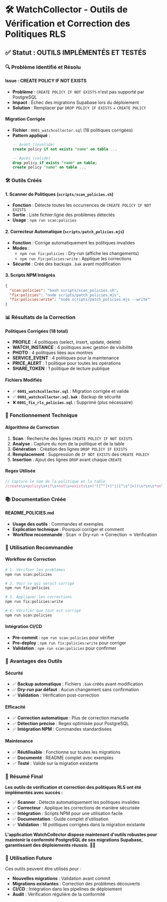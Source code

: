 # 🛠️ **WatchCollector - Outils de Vérification et Correction des Politiques RLS**

## ✅ **Statut : OUTILS IMPLÉMENTÉS ET TESTÉS**

### 🔍 **Problème Identifié et Résolu**

#### **Issue : CREATE POLICY IF NOT EXISTS**
- **Problème** : `CREATE POLICY IF NOT EXISTS` n'est pas supporté par PostgreSQL
- **Impact** : Échec des migrations Supabase lors du déploiement
- **Solution** : Remplacer par `DROP POLICY IF EXISTS` + `CREATE POLICY`

#### **Migration Corrigée**
- **Fichier** : `0001_watchcollector.sql` (18 politiques corrigées)
- **Pattern appliqué** : 
  ```sql
  -- Avant (invalide)
  create policy if not exists "name" on table ...
  
  -- Après (valide)
  drop policy if exists "name" on table;
  create policy "name" on table ...
  ```

### 🛠️ **Outils Créés**

#### **1. Scanner de Politiques** (`scripts/scan_policies.sh`)
- **Fonction** : Détecte toutes les occurrences de `CREATE POLICY IF NOT EXISTS`
- **Sortie** : Liste fichier:ligne des problèmes détectés
- **Usage** : `npm run scan:policies`

#### **2. Correcteur Automatique** (`scripts/patch_policies.mjs`)
- **Fonction** : Corrige automatiquement les politiques invalides
- **Modes** : 
  - `npm run fix:policies` : Dry-run (affiche les changements)
  - `npm run fix:policies:write` : Applique les corrections
- **Sécurité** : Crée des backups `.bak` avant modification

#### **3. Scripts NPM Intégrés**
```json
{
  "scan:policies": "bash scripts/scan_policies.sh",
  "fix:policies": "node scripts/patch_policies.mjs",
  "fix:policies:write": "node scripts/patch_policies.mjs --write"
}
```

### 📊 **Résultats de la Correction**

#### **Politiques Corrigées (18 total)**
- **PROFILE** : 4 politiques (select, insert, update, delete)
- **WATCH_INSTANCE** : 4 politiques avec gestion de visibilité
- **PHOTO** : 4 politiques liées aux montres
- **SERVICE_EVENT** : 4 politiques pour la maintenance
- **PRICE_ALERT** : 1 politique pour toutes les opérations
- **SHARE_TOKEN** : 1 politique de lecture publique

#### **Fichiers Modifiés**
- ✅ **`0001_watchcollector.sql`** : Migration corrigée et valide
- ✅ **`0001_watchcollector.sql.bak`** : Backup de sécurité
- ❌ **`0001_fix_rls_policies.sql`** : Supprimé (plus nécessaire)

### 🔧 **Fonctionnement Technique**

#### **Algorithme de Correction**
1. **Scan** : Recherche des lignes `CREATE POLICY IF NOT EXISTS`
2. **Analyse** : Capture du nom de la politique et de la table
3. **Génération** : Création des lignes `DROP POLICY IF EXISTS`
4. **Remplacement** : Suppression de `IF NOT EXISTS` des `CREATE POLICY`
5. **Insertion** : Ajout des lignes `DROP` avant chaque `CREATE`

#### **Regex Utilisée**
```javascript
// Capture le nom de la politique et la table
/create\s+policy\s+if\s+not\s+exists\s+("([^"]+)"|([^\s"]+))\s*\n\s*on\s+([a-zA-Z0-9_."]+)/i
```

### 📚 **Documentation Créée**

#### **README_POLICIES.md**
- **Usage des outils** : Commandes et exemples
- **Explication technique** : Pourquoi corriger et comment
- **Workflow recommandé** : Scan → Dry-run → Correction → Vérification

### 🚀 **Utilisation Recommandée**

#### **Workflow de Correction**
```bash
# 1. Vérifier les problèmes
npm run scan:policies

# 2. Voir ce qui serait corrigé
npm run fix:policies

# 3. Appliquer les corrections
npm run fix:policies:write

# 4. Vérifier que tout est corrigé
npm run scan:policies
```

#### **Intégration CI/CD**
- **Pre-commit** : `npm run scan:policies` pour vérifier
- **Pre-deploy** : `npm run fix:policies:write` pour corriger
- **Validation** : `npm run scan:policies` pour confirmer

### 🎯 **Avantages des Outils**

#### **Sécurité**
- ✅ **Backup automatique** : Fichiers `.bak` créés avant modification
- ✅ **Dry-run par défaut** : Aucun changement sans confirmation
- ✅ **Validation** : Vérification post-correction

#### **Efficacité**
- ✅ **Correction automatique** : Plus de correction manuelle
- ✅ **Détection précise** : Regex optimisée pour PostgreSQL
- ✅ **Intégration NPM** : Commandes standardisées

#### **Maintenance**
- ✅ **Réutilisable** : Fonctionne sur toutes les migrations
- ✅ **Documenté** : README complet avec exemples
- ✅ **Testé** : Validé sur la migration existante

### 🎉 **Résumé Final**

**Les outils de vérification et correction des politiques RLS ont été implémentés avec succès :**

- ✅ **Scanner** : Détecte automatiquement les politiques invalides
- ✅ **Correcteur** : Applique les corrections de manière sécurisée
- ✅ **Intégration** : Scripts NPM pour une utilisation facile
- ✅ **Documentation** : Guide complet d'utilisation
- ✅ **Validation** : 18 politiques corrigées dans la migration existante

**L'application WatchCollector dispose maintenant d'outils robustes pour maintenir la conformité PostgreSQL de ses migrations Supabase, garantissant des déploiements réussis.** 🚀✨

### 🔮 **Utilisation Future**

Ces outils peuvent être utilisés pour :
- **Nouvelles migrations** : Validation avant commit
- **Migrations existantes** : Correction des problèmes découverts
- **CI/CD** : Intégration dans les pipelines de déploiement
- **Audit** : Vérification régulière de la conformité
